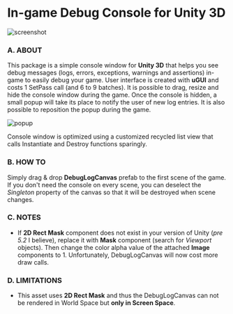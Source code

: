 # In-game Debug Console for Unity 3D

![screenshot](https://yasirkula.files.wordpress.com/2016/06/ingamedebugconsolepng1.png)

### A. ABOUT

This package is a simple console window for **Unity 3D** that helps you see debug messages (logs, errors, exceptions, warnings and assertions) in-game to easily debug your game. User interface is created with **uGUI** and costs 1 SetPass call (and 6 to 9 batches). It is possible to drag, resize and hide the console window during the game. Once the console is hidden, a small popup will take its place to notify the user of new log entries. It is also possible to reposition the popup during the game.

![popup](https://yasirkula.files.wordpress.com/2016/06/ingamedebugconsolepopuppng.png)

Console window is optimized using a customized recycled list view that calls Instantiate and Destroy functions sparingly. 

### B. HOW TO

Simply drag & drop **DebugLogCanvas** prefab to the first scene of the game. If you don't need the console on every scene, you can deselect the *Singleton* property of the canvas so that it will be destroyed when scene changes.

### C. NOTES

- If **2D Rect Mask** component does not exist in your version of Unity (*pre 5.2* I believe), replace it with **Mask** component (search for *Viewport* objects). Then change the color alpha value of the attached **Image** components to 1. Unfortunately, DebugLogCanvas will now cost more draw calls.

### D. LIMITATIONS

- This asset uses **2D Rect Mask** and thus the DebugLogCanvas can not be rendered in World Space but **only in Screen Space**.

